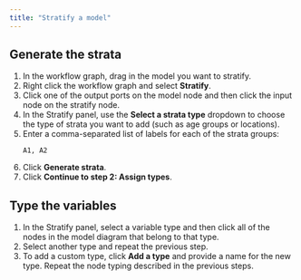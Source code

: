 ```yaml
---
title: "Stratify a model"
---
```


## Generate the strata

1. In the workflow graph, drag in the model you want to stratify.
2. Right click the workflow graph and select **Stratify**.
3. Click one of the output ports on the model node and then click the input node on the stratify node.
4. In the Stratify panel, use the **Select a strata type** dropdown to choose the type of strata you want to add (such as age groups or locations).
5. Enter a comma-separated list of labels for each of the strata groups:
    ```
    A1, A2
    ```
6. Click **Generate strata**.
7. Click **Continue to step 2: Assign types**.

## Type the variables

1. In the Stratify panel, select a variable type and then click all of the nodes in the model diagram that belong to that type.
2. Select another type and repeat the previous step.
3. To add a custom type, click **Add a type** and provide a name for the new type. Repeat the node typing described in the previous steps.
